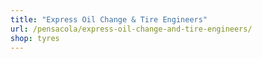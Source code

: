 ```yaml
---
title: "Express Oil Change & Tire Engineers"
url: /pensacola/express-oil-change-and-tire-engineers/
shop: tyres
---
```

